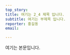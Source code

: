 ```yaml
---
top_story:
title: 여기는 2_4 제목 입니다.
subtitle: 여기는 부제목 입니다.
reporter: 홍길동
email:

---
```

여기는 본문입니다. 


